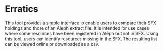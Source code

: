 Erratics
========

This tool provides a simple interface to enable users to compare their SFX holdings and those of an Aleph extract file. It is intended for use cases where some resources have been registered in Aleph but not in SFX. Using this tool, users can identify resources missing in the SFX. The resulting list can be viewed online or downloaded as a csv.


